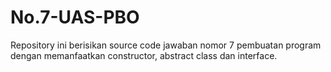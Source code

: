 # No.7-UAS-PBO
Repository ini berisikan source code jawaban nomor 7 pembuatan program dengan memanfaatkan constructor, abstract class dan interface.
